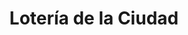 ---
title: "Lotería de la Ciudad"
url: /ciudad-autonoma-de-buenos-aires/loteria-de-la-ciudad-avenida-federico-lacroze-2/
shop: lotería
---